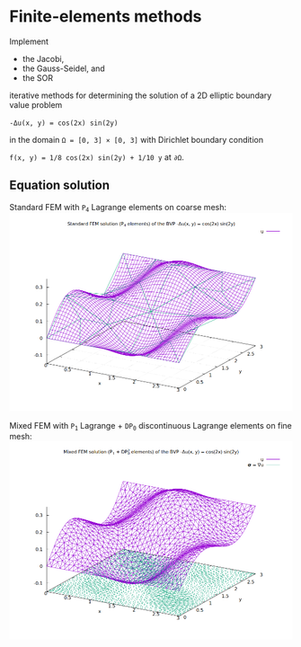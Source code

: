 # Finite-elements methods

Implement
- the Jacobi,
- the Gauss-Seidel, and
- the SOR

iterative methods for determining the solution of a 2D elliptic boundary value problem

<code>-&Delta;u(x, y) = cos(2x) sin(2y)</code>

in the domain <code>&Omega; = [0, 3] &times; [0, 3]</code> with Dirichlet boundary condition

<code>f(x, y) = 1/8 cos(2x) sin(2y) + 1/10 y</code> at <code>&part;&Omega;</code>.

## Equation solution

Standard FEM with <code>P<sub>4</sub></code> Lagrange elements on coarse mesh:
![Equation solution](/figs/seq/lin/poisson_2d_fem/std.png)

Mixed FEM with <code>P<sub>1</sub></code> Lagrange + <code>DP<sub>0</sub></code> discontinuous Lagrange elements on fine mesh:
![Equation solution](/figs/seq/lin/poisson_2d_fem/mixed.png)
